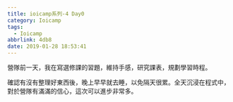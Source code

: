```yaml
---
title: ioicamp系列-4 Day0
category: Ioicamp
tags:
  - Ioicamp
abbrlink: 4db8
date: 2019-01-28 18:53:41
---
```

營隊前一天，我在寫選修課的習題，維持手感，研究課表，規劃學習時程。
<!-- more -->
確認有沒有整理好東西後，晚上早早就去睡，以免隔天很累。全天沉浸在程式中，對於營隊有滿滿的信心，這次可以進步非常多。
